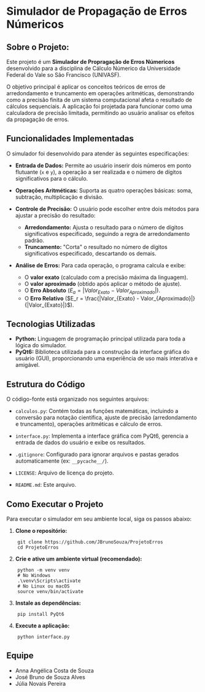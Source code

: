 # Simulador de Propagação de Erros Númericos

## Sobre o Projeto: 

Este projeto é um **Simulador de Propragação de Erros Númericos** desenvolvido para a disciplina de Cálculo Númerico da Universidade Federal do Vale so São Francisco (UNIVASF).

O objetivo principal é aplicar os conceitos teóricos de erros de arredondamento e truncamento em operações aritméticas, demonstrando como a precisão finita de um sistema computacional afeta o resultado de cálculos sequenciais. A aplicação foi projetada para funcionar como uma calculadora de precisão limitada, permitindo ao usuário analisar os efeitos da propagação de erros.


## Funcionalidades Implementadas 

O simulador foi desenvolvido para atender às seguintes especificações:

-  **Entrada de Dados:** Permite ao usuário inserir dois números em ponto flutuante (`x` e `y`), a operação a ser realizada e o número de dígitos significativos para o cálculo.
 
-  **Operações Aritméticas:** Suporta as quatro operações básicas: soma, subtração, multiplicação e divisão.

-  **Controle de Precisão:** O usuário pode escolher entre dois métodos para ajustar a precisão do resultado:
   - **Arredondamento:** Ajusta o resultado para o número de dígitos significativos especificado, seguindo a regra de arredondamento padrão.
   - **Truncamento:** "Corta" o resultado no número de dígitos significativos especificado, descartando os demais.
   
-  **Análise de Erros:** Para cada operação, o programa calcula e exibe:
   - O **valor exato** (calculado com a precisão máxima da linguagem).
   - O **valor aproximado** (obtido após aplicar o método de ajuste).
   - O **Erro Absoluto** ($E_a = |Valor_{Exato} - Valor_{Aproximado}|$).
   - O **Erro Relativo** ($E_r = \frac{|Valor_{Exato} - Valor_{Aproximado}|}{|Valor_{Exato}|}$).


## Tecnologias Utilizadas

- **Python:** Linguagem de programação principal utilizada para toda a lógica do simulador.
- **PyQt6:** Biblioteca utilizada para a construção da interface gráfica do usuário (GUI), proporcionando uma experiência de uso mais interativa e amigável.


## Estrutura do Código

O código-fonte está organizado nos seguintes arquivos:

- `calculos.py`: Contém todas as funções matemáticas, incluindo a conversão para notação científica, ajuste de precisão (arredondamento e truncamento), operações aritméticas e cálculo de erros.

- `interface.py`: Implementa a interface gráfica com PyQt6, gerencia a entrada de dados do usuário e exibe os resultados.
    
- `.gitignore`: Configurado para ignorar arquivos e pastas gerados automaticamente (ex: `__pycache__/`).
    
- `LICENSE`: Arquivo de licença do projeto.
    
- `README.md`: Este arquivo.


## Como Executar o Projeto

Para executar o simulador em seu ambiente local, siga os passos abaixo:

1. **Clone o repositório:** 
```
    git clone https://github.com/JBrunoSouza/ProjetoErros
    cd ProjetoErros
```

2. **Crie e ative um ambiente virtual (recomendado):**
```
    python -m venv venv
    # No Windows
    .\venv\Scripts\activate
    # No Linux ou macOS
    source venv/bin/activate
```

3. **Instale as dependências:**
```
    pip install PyQt6
```

4. **Execute a aplicação:**
```
    python interface.py 
```

    
 ## Equipe 

 - Anna Angélica Costa de Souza 
 - José Bruno de Souza Alves 
 - Júlia Novais Pereira



